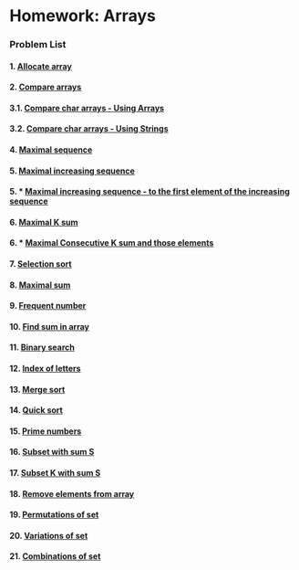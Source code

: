 Homework: Arrays
================

### Problem List

#### 1. [Allocate array](https://github.com/petyakostova/Telerik-Academy/tree/master/C%23/C%23%202/1.%20Arrays-HW/Allocate-Array)
#### 2. [Compare arrays](https://github.com/petyakostova/Telerik-Academy/tree/master/C%23/C%23%202/1.%20Arrays-HW/Compare-Arrays)
#### 3.1. [Compare char arrays - Using Arrays](https://github.com/petyakostova/Telerik-Academy/tree/master/C%23/C%23%202/1.%20Arrays-HW/Compare-Char-Arrays)
#### 3.2. [Compare char arrays - Using Strings](https://github.com/petyakostova/Telerik-Academy/tree/master/C%23/C%23%202/1.%20Arrays-HW/Compare-Char-Arrays-WithStrings)
#### 4. [Maximal sequence](https://github.com/petyakostova/Telerik-Academy/blob/master/C%23/C%23%202/1.%20Arrays-HW/Maximal-Sequence)
#### 5. [Maximal increasing sequence](https://github.com/petyakostova/Telerik-Academy/tree/master/C%23/C%23%202/1.%20Arrays-HW/Maximal-Increasing-Sequence)
#### 5. * [Maximal increasing sequence - to the first element of the increasing sequence](https://github.com/petyakostova/Telerik-Academy/blob/master/C%23/C%23%202/1.%20Arrays-HW/Maximal-Increasing-From1stElement-Sequence/MaxIncreasingFrom1stElSequence.cs)
#### 6. [Maximal K sum](https://github.com/petyakostova/Telerik-Academy/tree/master/C%23/C%23%202/1.%20Arrays-HW/Maximal-K-Sum)
#### 6. * [Maximal Consecutive K sum and those elements](https://github.com/petyakostova/Telerik-Academy/blob/master/C%23/C%23%202/1.%20Arrays-HW/Maximal-Consecutive-K-Sum/MaximalConsecutiveKSum.cs)
#### 7. [Selection sort](https://github.com/petyakostova/Telerik-Academy/tree/master/C%23/C%23%202/1.%20Arrays-HW/Selection-Sort)
#### 8. [Maximal sum](https://github.com/petyakostova/Telerik-Academy/tree/master/C%23/C%23%202/1.%20Arrays-HW/Maximal-Sum)
#### 9. [Frequent number](https://github.com/petyakostova/Telerik-Academy/tree/master/C%23/C%23%202/1.%20Arrays-HW/Frequent-Number)
#### 10. [Find sum in array](https://github.com/petyakostova/Telerik-Academy/tree/master/C%23/C%23%202/1.%20Arrays-HW/Find-Sum-In-Array)
#### 11. [Binary search](https://github.com/petyakostova/Telerik-Academy/tree/master/C%23/C%23%202/1.%20Arrays-HW/Binary-Search)
#### 12. [Index of letters]()
#### 13. [Merge sort]()
#### 14. [Quick sort]()
#### 15. [Prime numbers]()
#### 16. [Subset with sum S]()
#### 17. [Subset K with sum S]()
#### 18. [Remove elements from array]()
#### 19. [Permutations of set]()
#### 20. [Variations of set]()
#### 21. [Combinations of set]()
